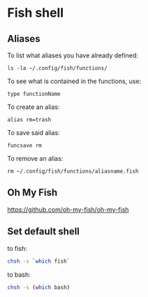 # Fish shell

## Aliases

To list what aliases you have already defined:

```shell
ls -la ~/.config/fish/functions/
```

To see what is contained in the functions, use:

```shell
type functionName
```

To create an alias:

```shell
alias rm=trash
```

To save said alias:

```shell
funcsave rm
```

To remove an alias:

```shell
rm ~/.config/fish/functions/aliasname.fish
```

## Oh My Fish

https://github.com/oh-my-fish/oh-my-fish

## Set default shell

to fish:

```sh
chsh -s `which fish`
```

to bash:

```sh
chsh -s (which bash)
```
